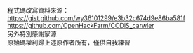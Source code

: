 程式碼改寫資料來源：<br>
https://gist.github.com/wy36101299/e3b32c674d9e86ba581f<br>
https://github.com/OpenHackFarm/CODiS_carwler<br>
另外特別感謝家源<br>
原始碼權利歸上述原作者所有，僅供自我練習
